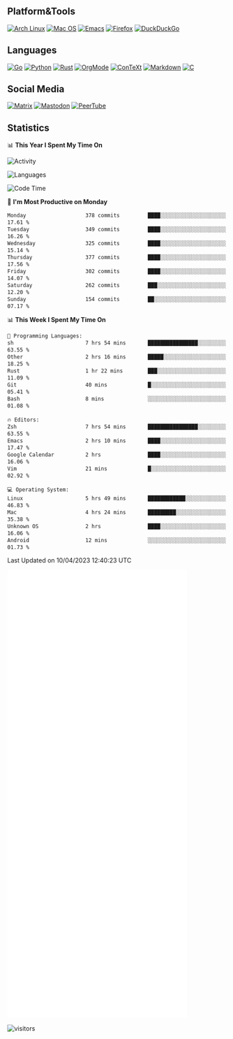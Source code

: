 ## Platform&Tools

[![Arch Linux](https://img.shields.io/badge/ArchLinux-1793D1?logo=arch-linux&logoColor=fff&style=flat-square)](https://archlinux.org/)
[![Mac OS](https://img.shields.io/badge/MacOS-000000?style=flat-square&logo=macos&logoColor=F0F0F0)](https://www.apple.com/macos/)
[![Emacs](https://img.shields.io/badge/Emacs-%237F5AB6.svg?&style=flat-square&logo=gnu-emacs&logoColor=white)](https://www.gnu.org/software/emacs/)
[![Firefox](https://img.shields.io/badge/Firefox-FF7139?style=flat-square&logo=Firefox-Browser&logoColor=white)](https://firefox.com/)
[![DuckDuckGo](https://img.shields.io/badge/DuckDuckGo-DE5833?style=flat-square&logo=DuckDuckGo&logoColor=white)](https://duckduckgo.com/)

## Languages

[![Go](https://img.shields.io/badge/Golang-%2300ADD8.svg?style=flat-square&logo=go&logoColor=white)](https://golang.org/)
[![Python](https://img.shields.io/badge/Python-3670A0?style=flat-square&logo=python&logoColor=ffdd54)](https://www.python.org/)
[![Rust](https://img.shields.io/badge/Rust-%23000000.svg?style=flat-square&logo=rust&logoColor=white)](https://www.rust-lang.org/)
[![OrgMode](https://img.shields.io/badge/OrgMode-%23000000.svg?style=flat-square&logo=org&logoColor=white)](https://orgmode.org/)
[![ConTeXt](https://img.shields.io/badge/ConTeXt-%23008080.svg?style=flat-square&logo=latex&logoColor=white)](https://contextgarden.net/)
[![Markdown](https://img.shields.io/badge/MarkDown-%23000000.svg?style=flat-square&logo=markdown&logoColor=white)](https://daringfireball.net/projects/markdown/)
[![C](https://img.shields.io/badge/C-%2300599C.svg?style=flat-square&logo=c&logoColor=white)](https://www.iso.org/standard/74528.html)

## Social Media
<!--[![Telegram](https://img.shields.io/badge/SteamedFish-2CA5E0?style=social&logo=telegram&logoColor=white)](https://t.me/SteamedFish)-->

[![Matrix](https://img.shields.io/badge/SteamedFish-2CA5E0?style=social&logo=matrix&logoColor=black)](https://matrix.to/#/@i:steamedfish.org)
[![Mastodon](https://img.shields.io/mastodon/follow/109596467238113271?domain=https%3A%2F%2Fmastodon.steamedfish.org%2F&style=social)](https://steamedfish.org/@SteamedFish)
[![PeerTube](https://img.shields.io/badge/PeerTube-23000000.svg?logo=peertube&style=social)](https://peertube.steamedfish.org/)

## Statistics


📊 **This Year I Spent My Time On** 

![Activity](https://wakatime.com/share/@SteamedFish/7529f30a-f1b7-40a4-8d09-e6d855cb7a13.png)

![Languages](https://wakatime.com/share/@SteamedFish/1c5e5366-0e9e-40d8-ac85-d630f61b69c6.svg)

<!--START_SECTION:waka-->
![Code Time](http://img.shields.io/badge/Code%20Time-2%2C401%20hrs%2050%20mins-blue)

📅 **I'm Most Productive on Monday** 

```text
Monday                   378 commits         ████░░░░░░░░░░░░░░░░░░░░░   17.61 % 
Tuesday                  349 commits         ████░░░░░░░░░░░░░░░░░░░░░   16.26 % 
Wednesday                325 commits         ████░░░░░░░░░░░░░░░░░░░░░   15.14 % 
Thursday                 377 commits         ████░░░░░░░░░░░░░░░░░░░░░   17.56 % 
Friday                   302 commits         ████░░░░░░░░░░░░░░░░░░░░░   14.07 % 
Saturday                 262 commits         ███░░░░░░░░░░░░░░░░░░░░░░   12.20 % 
Sunday                   154 commits         ██░░░░░░░░░░░░░░░░░░░░░░░   07.17 % 
```


📊 **This Week I Spent My Time On** 

```text
💬 Programming Languages: 
sh                       7 hrs 54 mins       ████████████████░░░░░░░░░   63.55 % 
Other                    2 hrs 16 mins       █████░░░░░░░░░░░░░░░░░░░░   18.25 % 
Rust                     1 hr 22 mins        ███░░░░░░░░░░░░░░░░░░░░░░   11.09 % 
Git                      40 mins             █░░░░░░░░░░░░░░░░░░░░░░░░   05.41 % 
Bash                     8 mins              ░░░░░░░░░░░░░░░░░░░░░░░░░   01.08 % 

🔥 Editors: 
Zsh                      7 hrs 54 mins       ████████████████░░░░░░░░░   63.55 % 
Emacs                    2 hrs 10 mins       ████░░░░░░░░░░░░░░░░░░░░░   17.47 % 
Google Calendar          2 hrs               ████░░░░░░░░░░░░░░░░░░░░░   16.06 % 
Vim                      21 mins             █░░░░░░░░░░░░░░░░░░░░░░░░   02.92 % 

💻 Operating System: 
Linux                    5 hrs 49 mins       ████████████░░░░░░░░░░░░░   46.83 % 
Mac                      4 hrs 24 mins       █████████░░░░░░░░░░░░░░░░   35.38 % 
Unknown OS               2 hrs               ████░░░░░░░░░░░░░░░░░░░░░   16.06 % 
Android                  12 mins             ░░░░░░░░░░░░░░░░░░░░░░░░░   01.73 % 
```


 Last Updated on 10/04/2023 12:40:23 UTC
<!--END_SECTION:waka-->


![Metrics](https://github.com/SteamedFish/SteamedFish/blob/master/github-metrics.svg)


![visitors](https://visitor-badge.laobi.icu/badge?page_id=SteamedFish.SteamedFish)
